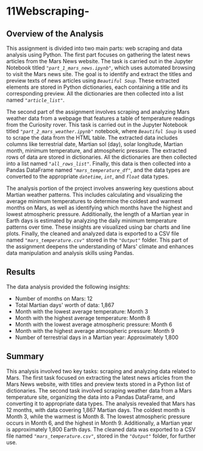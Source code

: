 # 11Webscraping-

## Overview of the Analysis

This assignment is divided into two main parts: web scraping and data analysis using Python. The first part focuses on gathering the latest news articles from the Mars News website. The task is carried out in the Jupyter Notebook titled *`"part_1_mars_news.ipynb"`*, which uses automated browsing to visit the Mars news site. The goal is to identify and extract the titles and preview texts of news articles using *`Beautiful Soup`*. These extracted elements are stored in Python dictionaries, each containing a title and its corresponding preview. All the dictionaries are then collected into a list named *`"article_list"`*. 

The second part of the assignment involves scraping and analyzing Mars weather data from a webpage that features a table of temperature readings from the Curiosity rover. This task is carried out in the Jupyter Notebook titled *`"part_2_mars_weather.ipynb"`* notebook, where *`Beautiful Soup`* is used to scrape the data from the HTML table. The extracted data includes columns like terrestrial date, Martian sol (day), solar longitude, Martian month, minimum temperature, and atmospheric pressure. The extracted rows of data are stored in dictionaries. All the dictionaries are then collected into a list named *`"all_rows_list"`*. Finally, this data is then collected into a Pandas DataFrame named *`"mars_temperature_df"`*, and the data types are converted to the appropriate *`datetime`*, *`int`*, and *`float`* data types.

The analysis portion of the project involves answering key questions about Martian weather patterns. This includes calculating and visualizing the average minimum temperatures to determine the coldest and warmest months on Mars, as well as identifying which months have the highest and lowest atmospheric pressure. Additionally, the length of a Martian year in Earth days is estimated by analyzing the daily minimum temperature patterns over time. These insights are visualized using bar charts and line plots. Finally, the cleaned and analyzed data is exported to a CSV file named *`"mars_temperature.csv"`* stored in the *`"Output"`* folder. This part of the assignment deepens the understanding of Mars' climate and enhances data manipulation and analysis skills using Pandas.

## Results 

The data analysis provided the following insights:

- Number of months on Mars: 12
- Total Martian days' worth of data: 1,867
- Month with the lowest average temperature: Month 3
- Month with the highest average temperature: Month 8
- Month with the lowest average atmospheric pressure: Month 6
- Month with the highest average atmospheric pressure: Month 9
- Number of terrestrial days in a Martian year: Approximately 1,800


## Summary 


This analysis involved two key tasks: scraping and analyzing data related to Mars. The first task focused on extracting the latest news articles from the Mars News website, with titles and preview texts stored in a Python list of dictionaries. The second task involved scraping weather data from a Mars temperature site, organizing the data into a Pandas DataFrame, and converting it to appropriate data types. The analysis revealed that Mars has 12 months, with data covering 1,867 Martian days. The coldest month is Month 3, while the warmest is Month 8. The lowest atmospheric pressure occurs in Month 6, and the highest in Month 9. Additionally, a Martian year is approximately 1,800 Earth days. The cleaned data was exported to a CSV file named *`"mars_temperature.csv"`*, stored in the *`"Output"`* folder, for further use.